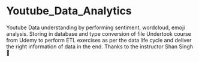 # Youtube_Data_Analytics
Youtube Data understanding by performing sentiment, wordcloud, emoji analysis. Storing in database and type conversion of file
Undertook course from Udemy to perform ETL exercises as per the data life cycle and deliver the right information of data in the end.
Thanks to  the instructor Shan Singh🙏
